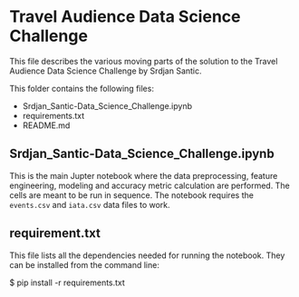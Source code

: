 Travel Audience Data Science Challenge
======================================

This file describes the various moving parts of the solution to the Travel
Audience Data Science Challenge by Srdjan Santic.

This folder contains the following files:

* Srdjan_Santic-Data_Science_Challenge.ipynb
* requirements.txt
* README.md


Srdjan_Santic-Data_Science_Challenge.ipynb
------------------------------------------

This is the main Jupter notebook where the data preprocessing, feature engineering,
modeling and accuracy metric calculation are performed. The cells are meant to be run
in sequence. The notebook requires the `events.csv` and `iata.csv` data files to work.


requirement.txt
---------------

This file lists all the dependencies needed for running the notebook. They can be installed
from the command line:

$ pip install -r requirements.txt

